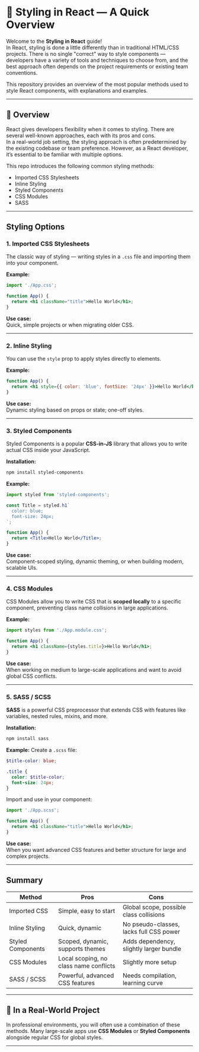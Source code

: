 # 🎨 Styling in React — A Quick Overview

Welcome to the **Styling in React** guide!  
In React, styling is done a little differently than in traditional HTML/CSS projects. There is no single "correct" way to style components — developers have a variety of tools and techniques to choose from, and the best approach often depends on the project requirements or existing team conventions.

This repository provides an overview of the most popular methods used to style React components, with explanations and examples.

---

## 📄 Overview

React gives developers flexibility when it comes to styling. There are several well-known approaches, each with its pros and cons.  
In a real-world job setting, the styling approach is often predetermined by the existing codebase or team preference. However, as a React developer, it’s essential to be familiar with multiple options.

This repo introduces the following common styling methods:

- Imported CSS Stylesheets
- Inline Styling
- Styled Components
- CSS Modules
- SASS

---

## Styling Options

### 1. **Imported CSS Stylesheets**
The classic way of styling — writing styles in a `.css` file and importing them into your component.

**Example:**
```jsx
import './App.css';

function App() {
  return <h1 className="title">Hello World</h1>;
}
```

**Use case:**  
Quick, simple projects or when migrating older CSS.

---

### 2. **Inline Styling**
You can use the `style` prop to apply styles directly to elements.

**Example:**
```jsx
function App() {
  return <h1 style={{ color: 'blue', fontSize: '24px' }}>Hello World</h1>;
}
```

**Use case:**  
Dynamic styling based on props or state; one-off styles.

---

### 3. **Styled Components**
Styled Components is a popular **CSS-in-JS** library that allows you to write actual CSS inside your JavaScript.

**Installation:**
```bash
npm install styled-components
```

**Example:**
```jsx
import styled from 'styled-components';

const Title = styled.h1`
  color: blue;
  font-size: 24px;
`;

function App() {
  return <Title>Hello World</Title>;
}
```

**Use case:**  
Component-scoped styling, dynamic theming, or when building modern, scalable UIs.

---

### 4. **CSS Modules**
CSS Modules allow you to write CSS that is **scoped locally** to a specific component, preventing class name collisions in large applications.

**Example:**
```jsx
import styles from './App.module.css';

function App() {
  return <h1 className={styles.title}>Hello World</h1>;
}
```

**Use case:**  
When working on medium to large-scale applications and want to avoid global CSS conflicts.

---

### 5. **SASS / SCSS**
**SASS** is a powerful CSS preprocessor that extends CSS with features like variables, nested rules, mixins, and more.

**Installation:**
```bash
npm install sass
```

**Example:**
Create a `.scss` file:
```scss
$title-color: blue;

.title {
  color: $title-color;
  font-size: 24px;
}
```

Import and use in your component:
```jsx
import './App.scss';

function App() {
  return <h1 className="title">Hello World</h1>;
}
```

**Use case:**  
When you want advanced CSS features and better structure for large and complex projects.

---

## Summary

| Method               | Pros                                         | Cons                                      |
|---------------------|----------------------------------------------|-------------------------------------------|
| Imported CSS        | Simple, easy to start                        | Global scope, possible class collisions   |
| Inline Styling      | Quick, dynamic                               | No pseudo-classes, lacks full CSS power   |
| Styled Components   | Scoped, dynamic, supports themes             | Adds dependency, slightly larger bundle   |
| CSS Modules        | Local scoping, no class name conflicts       | Slightly more setup                      |
| SASS / SCSS         | Powerful, advanced CSS features              | Needs compilation, learning curve         |

---

## 🧩 In a Real-World Project

In professional environments, you will often use a combination of these methods. Many large-scale apps use **CSS Modules** or **Styled Components** alongside regular CSS for global styles.

---
